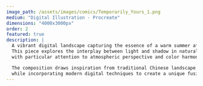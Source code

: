```yaml
---
image_path: /assets/images/comics/Temporarily_Yours_1.png
medium: "Digital Illustration - Procreate"
dimensions: "4000x3000px"
order: 2
featured: true
description: |
  A vibrant digital landscape capturing the essence of a warm summer afternoon. 
  This piece explores the interplay between light and shadow in natural settings, 
  with particular attention to atmospheric perspective and color harmony.

  The composition draws inspiration from traditional Chinese landscape painting, 
  while incorporating modern digital techniques to create a unique fusion of styles.
---
```


